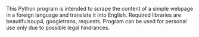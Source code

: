 This Python program is intended to scrape the content of a simple webpage in a foreign language and translate it into English.
Required libraries are beautifulsoup4, googletrans, requests.
Program can be used for personal use only due to possible legal hindrances.
